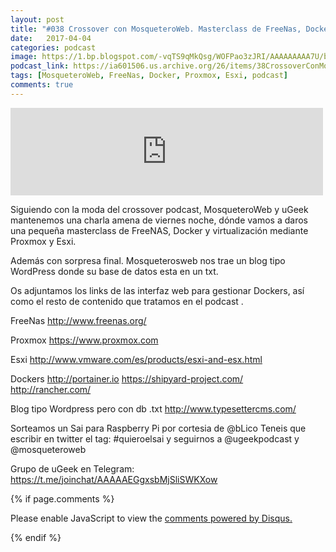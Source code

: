 ```yaml
---
layout: post
title: "#038 Crossover con MosqueteroWeb. Masterclass de FreeNas, Docker y virtualización mediante Proxmox y Esxi."
date:   2017-04-04
categories: podcast
image: https://1.bp.blogspot.com/-vqTS9qMkQsg/WOFPao3zJRI/AAAAAAAAA7U/bgVDoVUz5iYwL-4RikxlKC18bAN3D2DCgCLcB/s1600/telegram_logo.png
podcast_link: https://ia601506.us.archive.org/26/items/38CrossoverConMosqueteroWeb/%23%2038%20Crossover%20con%20MosqueteroWeb.mp3
tags: [MosqueteroWeb, FreeNas, Docker, Proxmox, Esxi, podcast]
comments: true
---
```


<iframe src="https://archive.org/embed/38CrossoverConMosqueteroWeb" width="500" height="140" frameborder="0" webkitallowfullscreen="true" mozallowfullscreen="true" allowfullscreen></iframe>

Siguiendo con la moda del crossover podcast, MosqueteroWeb y uGeek mantenemos una charla amena de viernes noche, dónde vamos a daros una pequeña masterclass de FreeNAS, Docker y virtualización mediante Proxmox y Esxi.

Además con sorpresa final. Mosqueterosweb nos trae un blog tipo WordPress donde su base de datos esta en un txt.

Os adjuntamos los links de las interfaz web para gestionar Dockers, así como el resto de contenido que tratamos en el podcast .

FreeNas
http://www.freenas.org/

Proxmox
https://www.proxmox.com

Esxi
http://www.vmware.com/es/products/esxi-and-esx.html

Dockers
http://portainer.io
https://shipyard-project.com/
http://rancher.com/

Blog tipo Wordpress pero con db .txt
http://www.typesettercms.com/

Sorteamos un Sai para Raspberry Pi por cortesia de @bLico
Teneis que escribir en twitter el tag: #quieroelsai y seguirnos a @ugeekpodcast y @mosqueteroweb

Grupo de uGeek en Telegram:
https://t.me/joinchat/AAAAAEGgxsbMjSliSWKXow

 

{% if page.comments %}
<div id="disqus_thread"></div>
<script>

/**
*  RECOMMENDED CONFIGURATION VARIABLES: EDIT AND UNCOMMENT THE SECTION BELOW TO INSERT DYNAMIC VALUES FROM YOUR PLATFORM OR CMS.
*  LEARN WHY DEFINING THESE VARIABLES IS IMPORTANT: https://disqus.com/admin/universalcode/#configuration-variables*/
/*
var disqus_config = function () {
this.page.url = PAGE_URL;  // Replace PAGE_URL with your page's canonical URL variable
this.page.identifier = PAGE_IDENTIFIER; // Replace PAGE_IDENTIFIER with your page's unique identifier variable
};
*/
(function() { // DON'T EDIT BELOW THIS LINE
var d = document, s = d.createElement('script');
s.src = 'https://https-angelbcn-github-io-ugeek.disqus.com/embed.js';
s.setAttribute('data-timestamp', +new Date());
(d.head || d.body).appendChild(s);
})();
</script>
<noscript>Please enable JavaScript to view the <a href="https://disqus.com/?ref_noscript">comments powered by Disqus.</a></noscript>
                                
{% endif %}

<script id="dsq-count-scr" src="//https-angelbcn-github-io-ugeek.disqus.com/count.js" async></script>
